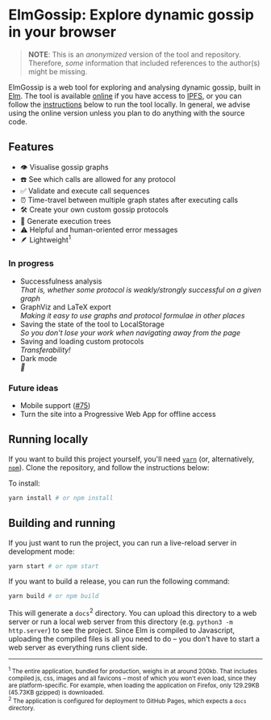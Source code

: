 # ElmGossip: Explore dynamic gossip in your browser

> **NOTE**: This is an _anonymized_ version of the tool and repository. Therefore, _some_ information that included references to the author(s) might be missing.

ElmGossip is a web tool for exploring and analysing dynamic gossip, built in [Elm](https://elm-lang.org).
The tool is available [online](https://ipfs.io/ipfs/QmNkZ9sZ6AYWnjitGAj49JEvgyG8UHMCtrr2HuGJaSskyA) if you have access to [IPFS](https://ipfs.io), or you can follow the [instructions](#running-locally) below to run the tool locally.
In general, we advise using the online version unless you plan to do anything with the source code.

## Features

- 👁 Visualise gossip graphs
- ☎️ See which calls are allowed for any protocol
- ✅ Validate and execute call sequences
- ⏰ Time-travel between multiple graph states after executing calls
- 🛠 Create your own custom gossip protocols
- 🌳 Generate execution trees
- ⚠️ Helpful and human-oriented error messages
- 🪶 Lightweight<sup>1</sup>

### In progress

- Successfulness analysis  
  _That is, whether some protocol is weakly/strongly successful on a given graph_
- GraphViz and LaTeX export  
  _Making it easy to use graphs and protocol formulae in other places_
- Saving the state of the tool to LocalStorage  
  _So you don't lose your work when navigating away from the page_
- Saving and loading custom protocols  
  _Transferability!_
- Dark mode  
  _🌚_

### Future ideas

- Mobile support ([#75](https://github.com/RamonMeffert/elm-gossip/issues/75))
- Turn the site into a Progressive Web App for offline access

## Running locally

If you want to build this project yourself, you'll need [`yarn`][1] (or,
alternatively, [`npm`][1]). Clone the repository, and follow the instructions
below:

To install:

```sh
yarn install # or npm install
```

## Building and running

If you just want to run the project, you can run a live-reload server in development mode:

```sh
yarn start # or npm start
```

If you want to build a release, you can run the following command:

```sh
yarn build # or npm build
```

This will generate a `docs`<sup>2</sup> directory. You can upload this directory to a web server or run a local web server from this directory (e.g. `python3 -m http.server`) to see the project. Since Elm is compiled to Javascript, uploading the compiled files is all you need to do – you don't have to start a web server as everything runs client side.

---

<sup><sup>1</sup> The entire application, bundled for production, weighs in at around 200kb. That includes compiled js, css, images and all favicons – most of which you won't even load, since they are platform-specific. For example, when loading the application on Firefox, only 129.29KB (45.73KB gzipped) is downloaded.</sup>  
<sup><sup>2</sup> The application is configured for deployment to GitHub Pages, which expects a `docs` directory.</sup>

<!--Urls-->

[1]: https://yarnpkg.com/
[2]: https://www.npmjs.com/

